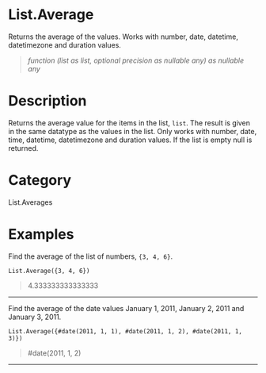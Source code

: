 ﻿# List.Average
Returns the average of the values. Works with number, date, datetime, datetimezone and duration values.
> _function (list as list, optional precision as nullable any) as nullable any_
# Description 
Returns the average value for the items in the list, <code>list</code>. The result is given in the same datatype as the values in the list. Only works with number, date, time, datetime, datetimezone and duration values.
    If the list is empty null is returned.
# Category 
List.Averages
# Examples 
Find the average of the list of numbers, <code>{3, 4, 6}</code>.
```
List.Average({3, 4, 6})
```
> 4.333333333333333
***
Find the average of the date values January 1, 2011, January 2, 2011 and January 3, 2011.
```
List.Average({#date(2011, 1, 1), #date(2011, 1, 2), #date(2011, 1, 3)}) 
```
> #date(2011, 1, 2)
***
